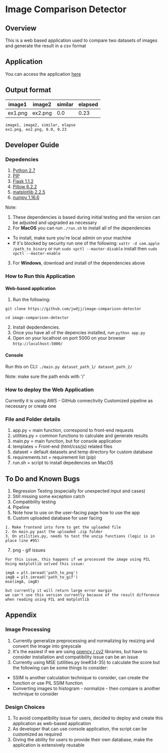 # Image Comparison Detector

## Overview

This is a web based application used to compare two datasets of images and generate the result in a csv format

## Application

You can access the application [here](https://master.dktfyu48edg30.amplifyapp.com/)

## Output format 

| image1        | image2        | similar  | elapsed |
| ------------- | ------------- | -------- | ------- |
| ex1.png       | ex2.png       | 0.0      | 0.23    |


```
image1, image2, similar, elapse
ex1.png, ex2.png, 0.0, 0.23
```

## Developer Guide

### Depedencies

1. [Python 2.7](https://www.python.org/downloads/windows/)
2. [PIP](https://pip.pypa.io/en/stable/installing/)
2. [Flask 1.1.2](https://flask.palletsprojects.com/en/1.1.x/installation/)
3. [Pillow 6.2.2](https://pillow.readthedocs.io/en/stable/installation.html)
4. [matplotlib 2.2.5](https://ehmatthes.github.io/pcc/chapter_15/README.html#:~:text=Installing%20matplotlib%20on%20Windows,-To%20install%20matplotlib&text=Go%20to%20https%3A%2F%2Fdev,need%20an%20installer%20for%20matplotlib.)
5. [numpy 1.16.6](https://phoenixnap.com/kb/install-numpy)

Note: 
1. These dependencies is based during initial testing and the version can be adjusted and upgraded as necessary
2. For **MacOS** you can run `./run.sh` to install all of the dependencies
- To install, make sure you're local admin on your machine
- If it's blocked by security run one of the following: `xattr -d com.apple /path_to_binary` or run `sudo spctl --master-disable` install then `sudo spctl --master-enable`
3. For **Windows**, download and install of the dependencies above

### How to Run this Application

#### Web-based application
1. Run the following:
```
git clone https://github.com/jwdjj/image-comparison-detector

cd image-comparison-detector
```
2. Install depdendencies.
3. Once you have all of the depencies installed, run `python app.py`
4. Open on your localhost on port 5000 on your browser `http://localhost:5000/`

#### Console

Run this on CLI:
`./main.py dataset_path_1/ dataset_path_2/`

Note: make sure the path ends with '/'

### How to deploy the Web Application

Currently it is using AWS - GitHub connectivity
Customized pipeline as necessary or create one

### File and Folder details

1. app.py = main function, correspond to front-end requests
2. utilities.py = common functions to calculate and generate results
3. main.py = main function, but for console application
4. templates = Front-end (html/css/js) related files
5. dataset = default datasets and temp directory for custom database
6. requirements.txt = requirement list (pip)
7. run.sh = script to install depedencies on MacOS

## To Do and Known Bugs

1. Regression Testing (especially for unexpected input and cases)
2. Still missing some exception catch
3. Compatibility testing
4. Pipeline
5. Note how to use on the user-facing page how to use the app
6. Custom uploaded database for user facing

```
1. Make frontend into form to get the uploaded file
2. On main.py past the uploaded .zip folder
3. On utilities.py, needs to test the unzip functions (logic is in place line #95)
```

7. png - gif issues

```
For this issue, this happens if we processed the image using PIL
Using matplotlib solved this issue:

imgA = plt.imread('path_to_png')
imgB = plt.imread('path_to_gif')
mse(imgA, imgB)

but currently it will return large error margin
we can't use this version currently because of the result difference when reading using PIL and matplotlib
```

## Appendix

### Image Processing

1. Currently generalize preprocessing and normalizing by resizing and convert the image into greyscale
2. It's the easiest if we are using [opencv / cv2](https://pypi.org/project/opencv-python/) libraries, but have to consider installation and compatibility issue can be an issue
3. Currently using MSE (utilities.py line#34-35) to calculate the score but the following can be some things to consider:
- SSIM is another calculation technique to consider, can create the function or use PIL SSIM function
- Converting images to histogram - normalize - then compare is another technique to consider

### Design Choices

1. To avoid compatibility issue for users, decided to deploy and create this application as web-based application
2. As developer that can use console application, the script can be customized as required
3. Giving the ability for users to provide their own database, make the application is extensively reusable